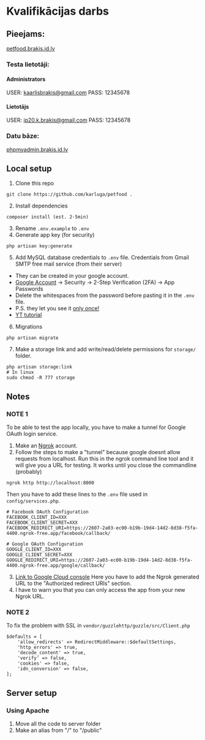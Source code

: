 # Kvalifikācijas darbs

## Pieejams:
[petfood.brakis.id.lv](https://petfood.brakis.id.lv/)
### Testa lietotāji:
#### Administrators
USER: kaarlisbrakis@gmail.com
PASS: 12345678
#### Lietotājs
USER: ip20.k.brakis@gmail.com
PASS: 12345678
### Datu bāze:
[phpmyadmin.brakis.id.lv](https://phpmyadmin.brakis.id.lv/)

## Local setup

1. Clone this repo
```
git clone https://github.com/karluga/petfood .
```
2. Install dependencies
```
composer install (est. 2-5min)
```
3. Rename `.env.example` to `.env`
4. Generate app key (for security)
```
php artisan key:generate
```
5. Add MySQL database credentials to `.env` file.
Credentials from Gmail SMTP free mail service (from their server)
 - They can be created in your google account.
 - [Google Account](https://myaccount.google.com/) -> Security -> 2-Step Verification (2FA) -> App Passwords
 - Delete the whitespaces from the password before pasting it in the `.env` file.
 - P.S. they let you see it <u>only once!</u>
 - [YT tutorial](https://www.youtube.com/watch?v=1YXVdyVuFGA&ab_channel=Sombex)
6. Migrations 
```
php artisan migrate
```
7. Make a storage link and add write/read/delete permissions for `storage/` folder.
```
php artisan storage:link
# In linux
sudo chmod -R 777 storage
```

## Notes
### NOTE 1
To be able to test the app locally, you have to make a tunnel for Google OAuth login service.
1. Make an [Ngrok](https://ngrok.com/download) account.
2. Follow the steps to make a "tunnel" because google doesnt allow requests from localhost.
Run this in the ngrok command line tool and it will give you a URL for testing. It works until you close the commandline (probably)
```
ngrok http http://localhost:8000

```
Then you have to add these lines to the `.env` file used in `config/services.php`.
```
# Facebook OAuth Configuration
FACEBOOK_CLIENT_ID=XXX
FACEBOOK_CLIENT_SECRET=XXX
FACEBOOK_REDIRECT_URI=https://2607-2a03-ec00-b19b-19d4-14d2-8d38-f5fa-4400.ngrok-free.app/facebook/callback/

# Google OAuth Configuration
GOOGLE_CLIENT_ID=XXX
GOOGLE_CLIENT_SECRET=XXX
GOOGLE_REDIRECT_URI=https://2607-2a03-ec00-b19b-19d4-14d2-8d38-f5fa-4400.ngrok-free.app/google/callback/
```
3. [Link to Google Cloud console](https://console.cloud.google.com/apis/credentials)
Here you have to add the Ngrok generated URL to the "Authorized redirect URIs" section.
4. I have to warn you that you can only access the app from your new Ngrok URL.

### NOTE 2
To fix the problem with SSL in `vendor/guzzlehttp/guzzle/src/Client.php`
```
$defaults = [
    'allow_redirects' => RedirectMiddleware::$defaultSettings,
    'http_errors' => true,
    'decode_content' => true,
    'verify' => false,
    'cookies' => false,
    'idn_conversion' => false,
];
```
## Server setup
### Using Apache
1. Move all the code to server folder
2. Make an alias from "/" to "/public"